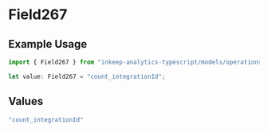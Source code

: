# Field267

## Example Usage

```typescript
import { Field267 } from "inkeep-analytics-typescript/models/operations";

let value: Field267 = "count_integrationId";
```

## Values

```typescript
"count_integrationId"
```
